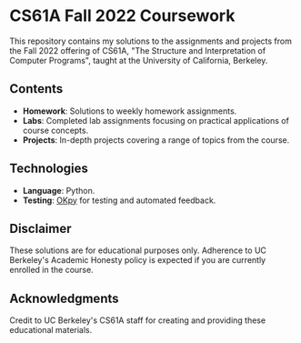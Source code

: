 # CS61A Fall 2022 Coursework

This repository contains my solutions to the assignments and projects from the Fall 2022 offering of CS61A, "The Structure and Interpretation of Computer Programs", taught at the University of California, Berkeley.

## Contents
- **Homework**: Solutions to weekly homework assignments.
- **Labs**: Completed lab assignments focusing on practical applications of course concepts.
- **Projects**: In-depth projects covering a range of topics from the course.

## Technologies
- **Language**: Python.
- **Testing**: [OKpy](https://okpy.org/) for testing and automated feedback.

## Disclaimer
These solutions are for educational purposes only. Adherence to UC Berkeley's Academic Honesty policy is expected if you are currently enrolled in the course.

## Acknowledgments
Credit to UC Berkeley's CS61A staff for creating and providing these educational materials.
